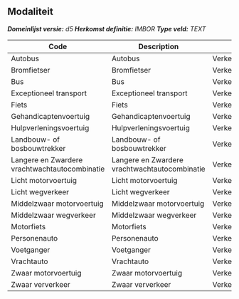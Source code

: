 ﻿## Modaliteit

*__Domeinlijst versie:__ d5*
*__Herkomst definitie:__ IMBOR*
*__Type veld:__ TEXT*

|__Code__ |__Description__ |__Definitie__	|
|	---	|	---	|   ---	| 
| Autobus | Autobus | Verkeerstoestemming |
| Bromfietser | Bromfietser | Verkeerstoestemming |
| Bus | Bus | Verkeerstoestemming |
| Exceptioneel transport | Exceptioneel transport | Verkeerstoestemming |
| Fiets | Fiets | Verkeerstoestemming |
| Gehandicaptenvoertuig | Gehandicaptenvoertuig | Verkeerstoestemming |
| Hulpverleningsvoertuig | Hulpverleningsvoertuig | Verkeerstoestemming |
| Landbouw- of bosbouwtrekker | Landbouw- of bosbouwtrekker | Verkeerstoestemming |
| Langere en Zwardere vrachtwachtautocombinatie | Langere en Zwardere vrachtwachtautocombinatie | Verkeerstoestemming |
| Licht motorvoertuig | Licht motorvoertuig | Verkeerstoestemming |
| Licht wegverkeer | Licht wegverkeer | Verkeerstoestemming |
| Middelzwaar motorvoertuig | Middelzwaar motorvoertuig | Verkeerstoestemming |
| Middelzwaar wegverkeer | Middelzwaar wegverkeer | Verkeerstoestemming |
| Motorfiets | Motorfiets | Verkeerstoestemming |
| Personenauto | Personenauto | Verkeerstoestemming |
| Voetganger | Voetganger | Verkeerstoestemming |
| Vrachtauto | Vrachtauto | Verkeerstoestemming |
| Zwaar motorvoertuig | Zwaar motorvoertuig | Verkeerstoestemming |
| Zwaar ververkeer | Zwaar ververkeer | Verkeerstoestemming |
